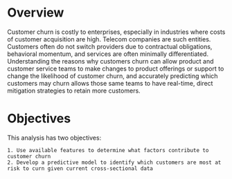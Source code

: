 # Overview

Customer churn is costly to enterprises, especially in industries where costs of customer acquisition are high. Telecom companies are such entities. Customers often do not switch providers due to contractual obligations, behavioral momentum, and services are often minimally differentiated. Understanding the reasons why customers churn can allow product and customer service teams to make changes to product offerings or support to change the likelihood of customer churn, and accurately predicting which customers may churn allows those same teams to have real-time, direct mitigation strategies to retain more customers.

# Objectives

This analysis has two objectives:

    1. Use available features to determine what factors contribute to customer churn
    2. Develop a predictive model to identify which customers are most at risk to curn given current cross-sectional data


